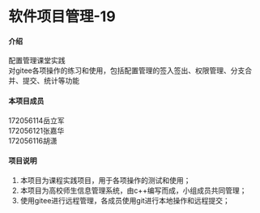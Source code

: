 # 软件项目管理-19

#### 介绍
配置管理课堂实践  
对gitee各项操作的练习和使用，包括配置管理的签入签出、权限管理、分支合并、提交、统计等功能

#### 本项目成员
172056114岳立军  
172056121张嘉华  
172056116胡潇  

#### 项目说明

1.  本项目为课程实践项目，用于各项操作的测试和使用；
2.  本项目为高校师生信息管理系统，由c++编写而成，小组成员共同管理；
3.  使用gitee进行远程管理，各成员使用git进行本地操作和远程提交；

